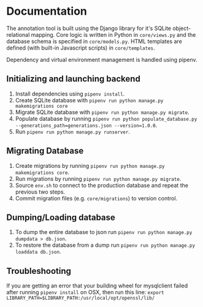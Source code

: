 # Documentation

The annotation tool is built using the Django library for it's SQLite object-relational mapping. Core logic is written in Python in `core/views.py` and the database schema is specified in `core/models.py`. HTML templates are defined (with built-in Javascript scripts) in `core/templates`.

Dependency and virtual environment management is handled using pipenv.

## Initializing and launching backend
1. Install dependencies using `pipenv install`.
2. Create SQLite database with  `pipenv run python manage.py makemigrations core`
3. Migrate SQLite database with `pipenv run python manage.py migrate`.
4. Populate database by running `pipenv run python populate_database.py --generations_path=generations.json --version=1.0.0`.
5. Run `pipenv run python manage.py runserver`.

## Migrating Database
1. Create migrations by running `pipenv run python manage.py makemigrations core`.
2. Run migrations by running `pipenv run python manage.py migrate`.
3. Source `env.sh` to connect to the production database and repeat the previous two steps.
4. Commit migration files (e.g. `core/migrations`) to version control.

## Dumping/Loading database
1. To dump the entire database to json run `pipenv run python manage.py dumpdata > db.json`.
2. To restore the database from a dump run `pipenv run python manage.py loaddata db.json`.


## Troubleshooting
If you are getting an error that your building wheel for mysqlclient failed
after running `pipenv install` on OSX, then run this line:
`export LIBRARY_PATH=$LIBRARY_PATH:/usr/local/opt/openssl/lib/`
